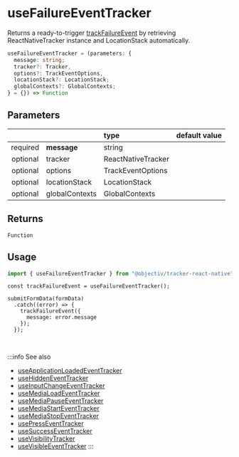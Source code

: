 # useFailureEventTracker

Returns a ready-to-trigger [trackFailureEvent](/tracking/react-native/api-reference/eventTrackers/trackFailureEvent.md) by retrieving ReactNativeTracker instance and LocationStack automatically.

```ts
useFailureEventTracker = (parameters: {
  message: string;
  tracker?: Tracker,
  options?: TrackEventOptions,
  locationStack?: LocationStack;
  globalContexts?: GlobalContexts;
} = {}) => Function
```

## Parameters
|          |                | type               | default value |
|:--------:|:---------------|:-------------------|:--------------|
| required | **message**    | string             |               |
| optional | tracker        | ReactNativeTracker |               |
| optional | options        | TrackEventOptions  |               |
| optional | locationStack  | LocationStack      |               |
| optional | globalContexts | GlobalContexts     |               |

## Returns
`Function`

## Usage
```ts
import { useFailureEventTracker } from "@objectiv/tracker-react-native";
```

```tsx title="Scenario: form submit failure"
const trackFailureEvent = useFailureEventTracker();

submitFormData(formData)
  .catch((error) => {
    trackFailureEvent({
      message: error.message
    });
  });
```

<br />

:::info See also
- [useApplicationLoadedEventTracker](/tracking/react-native/api-reference/hooks/eventTrackers/useApplicationLoadedEventTracker.md)
- [useHiddenEventTracker](/tracking/react-native/api-reference/hooks/eventTrackers/useHiddenEventTracker.md)
- [useInputChangeEventTracker](/tracking/react-native/api-reference/hooks/eventTrackers/useInputChangeEventTracker.md)
- [useMediaLoadEventTracker](/tracking/react-native/api-reference/hooks/eventTrackers/useMediaLoadEventTracker.md)
- [useMediaPauseEventTracker](/tracking/react-native/api-reference/hooks/eventTrackers/useMediaPauseEventTracker.md)
- [useMediaStartEventTracker](/tracking/react-native/api-reference/hooks/eventTrackers/useMediaStartEventTracker.md)
- [useMediaStopEventTracker](/tracking/react-native/api-reference/hooks/eventTrackers/useMediaStopEventTracker.md)
- [usePressEventTracker](/tracking/react-native/api-reference/hooks/eventTrackers/usePressEventTracker.md)
- [useSuccessEventTracker](/tracking/react-native/api-reference/hooks/eventTrackers/useSuccessEventTracker.md)
- [useVisibilityTracker](/tracking/react-native/api-reference/hooks/eventTrackers/useVisibilityTracker.md)
- [useVisibleEventTracker](/tracking/react-native/api-reference/hooks/eventTrackers/useVisibleEventTracker.md)
:::
